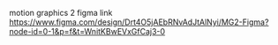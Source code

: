 motion graphics 2
figma link https://www.figma.com/design/Drt4O5jAEbRNvAdJtAlNyi/MG2-Figma?node-id=0-1&p=f&t=WnitKBwEVxGfCaj3-0
